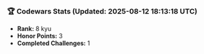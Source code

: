 ### 🏆 Codewars Stats (Updated: 2025-08-12 18:13:18 UTC)

- **Rank:** 8 kyu
- **Honor Points:** 3
- **Completed Challenges:** 1
